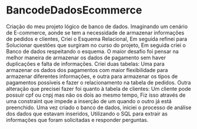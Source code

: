# BancodeDadosEcommerce
Criação do meu projeto lógico de banco de dados. Imaginando um cenário de E-commerce, aonde se tem a necessidade de armazenar informações de pedidos e clientes, Criei o Esquema Relacional, Em seguida refinei para Solucionar questões que surgiram no curso do projeto, Em seguida criei o Banco de dados respeitando o esquema. O maior desafio foi pensar na melhor maneira de armazenar os dados de pagamento sem haver duplicações e falta de informações. Criei duas tabelas: Uma para armazenar os dados dos pagamentos com maior flexibilidade para armazenar diferentes informações, e outra para armazenar os tipos de pagamentos possíveis e fazer o relacionamento na tabela de pedidos. Outra alteração que precisei fazer foi quanto à tabela de clientes: Um cliente pode possuir cpf ou cnpj mas não os dois ao mesmo tempo, Fiz isso através de uma constraint que impede a inserção de um quando o outro já está preenchido. Uma vez criado o banco de dados, iniciei o processo de análise dos dados que estavam inseridos, Utilizando o SQL para extrair as informações que foram solicitadas e responder perguntas.


